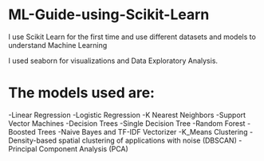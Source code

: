 # ML-Guide-using-Scikit-Learn
I use Scikit Learn for the first time and use different datasets and models to understand Machine Learning

I used seaborn for visualizations and Data Exploratory Analysis.

# The models used are:
-Linear Regression
-Logistic Regression
-K Nearest Neighbors
-Support Vector Machines
-Decision Trees
 -Single Decision Tree
 -Random Forest
 -Boosted Trees
-Naive Bayes and TF-IDF Vectorizer
-K_Means Clustering
-Density-based spatial clustering of applications with noise (DBSCAN) 
-Principal Component Analysis (PCA)
